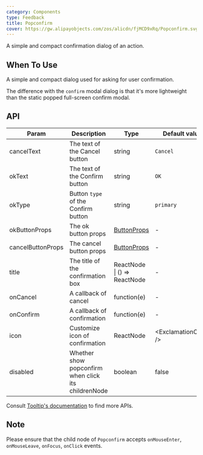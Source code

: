 ```yaml
---
category: Components
type: Feedback
title: Popconfirm
cover: https://gw.alipayobjects.com/zos/alicdn/fjMCD9xRq/Popconfirm.svg
---
```


A simple and compact confirmation dialog of an action.

## When To Use

A simple and compact dialog used for asking for user confirmation.

The difference with the `confirm` modal dialog is that it's more lightweight than the static popped full-screen confirm modal.

## API

| Param | Description | Type | Default value |
| --- | --- | --- | --- |
| cancelText | The text of the Cancel button | string | `Cancel` |
| okText | The text of the Confirm button | string | `OK` |
| okType | Button `type` of the Confirm button | string | `primary` |
| okButtonProps | The ok button props | [ButtonProps](/components/button/#API) | - |
| cancelButtonProps | The cancel button props | [ButtonProps](/components/button/#API) | - |
| title | The title of the confirmation box | ReactNode \| () => ReactNode | - |
| onCancel | A callback of cancel | function(e) | - |
| onConfirm | A callback of confirmation | function(e) | - |
| icon | Customize icon of confirmation | ReactNode | &lt;ExclamationCircle /> |
| disabled | Whether show popconfirm when click its childrenNode | boolean | false |

Consult [Tooltip's documentation](/components/tooltip/#API) to find more APIs.

## Note

Please ensure that the child node of `Popconfirm` accepts `onMouseEnter`, `onMouseLeave`, `onFocus`, `onClick` events.
